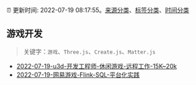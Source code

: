 :alarm_clock: 更新时间: 2022-07-19 08:17:55。[来源分类](../README.md)、[标签分类](../TAGS.md)、[时间分类](../TIMELINE.md)

## 游戏开发


> 关键字：`游戏`、`Three.js`、`Create.js`、`Matter.js`



- [2022-07-19-u3d-开发工程师-休闲游戏-远程工作-15K~20k](https://www.v2ex.com/t/867266) 
- [2022-07-19-网易游戏-Flink-SQL-平台化实践](https://toutiao.io/k/h0wwrv1) 